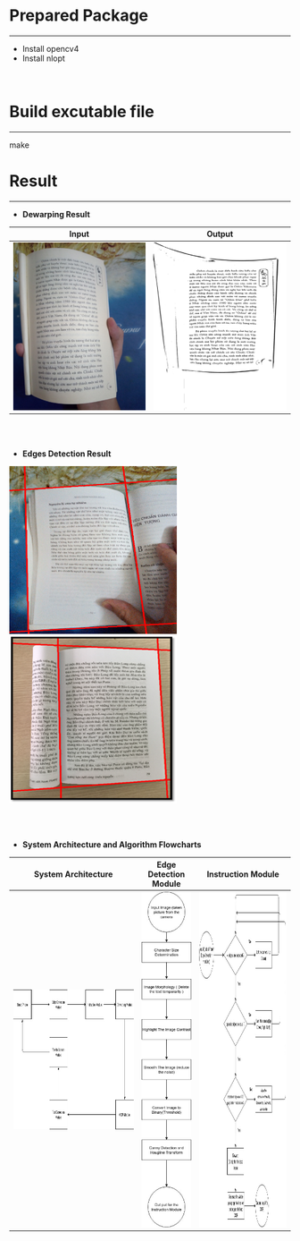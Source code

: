# Prepared Package
----
* Install opencv4
* Install nlopt
<br />

# Build excutable file
----
make
<br />


# Result
----
* **Dewarping Result**

Input | Output
|:-------------------------:|:-------------------------:|
<img src="./Result/DewarpInput.jpg" width="300" height="300" /> | <img src="./Result/DewarpOutput.png" width="300" height="300" />

<br />
<br />


* **Edges Detection Result**

<img src="./Result/EdgesResult2.png" width="300" height="300" />  <img src="./Result/EdgesResult1.png" width="300" height="300" />

<br />
<br />


* **System Architecture and Algorithm Flowcharts**

System Architecture| Edge Detection Module | Instruction Module 
|:-------------------------:|:-------------------------:|:-------------------------:|
<img src="./Result/BlindApplication.jpg" width="600" height="250" /> |<img src="./Result/EdgeDetectionModule.jpg" width="100" height="600" /> | <img src="./Result/InstructionModel.jpg" width="400" height="600" />
